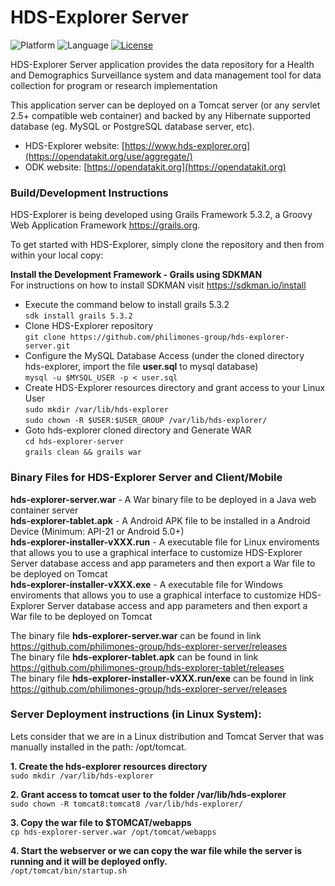 # HDS-Explorer Server
![Platform](https://img.shields.io/badge/platform-Grails-blue.svg)
![Language](https://img.shields.io/badge/platform-Groovy-blue.svg)
[![License](https://img.shields.io/badge/license-Apache%202.0-blue.svg)](https://opensource.org/licenses/Apache-2.0)

HDS-Explorer Server application provides the data repository for a Health and Demographics Surveillance system and data management tool for data collection for program or research implementation

This application server can be deployed on a Tomcat server (or any servlet 2.5+ compatible web container) and backed by any Hibernate supported database (eg. MySQL or PostgreSQL database server, etc).

* HDS-Explorer website: [https://www.hds-explorer.org](https://opendatakit.org/use/aggregate/)
* ODK website: [https://opendatakit.org](https://opendatakit.org)


### Build/Development Instructions
HDS-Explorer is being developed using Grails Framework 5.3.2, a Groovy Web Application Framework https://grails.org.

To get started with HDS-Explorer, simply clone the repository and then from within your local copy:

**Install the Development Framework - Grails using SDKMAN**  
   For instructions on how to install SDKMAN visit https://sdkman.io/install
   * Execute the command below to install grails 5.3.2  
   `sdk install grails 5.3.2`   
   * Clone HDS-Explorer repository  
   `git clone https://github.com/philimones-group/hds-explorer-server.git`
   * Configure the MySQL Database Access (under the cloned directory hds-explorer, import the file **user.sql** to mysql database)  
   `mysql -u $MYSQL_USER -p < user.sql`
   * Create HDS-Explorer resources directory and grant access to your Linux User  
   `sudo mkdir /var/lib/hds-explorer`   
   `sudo chown -R $USER:$USER_GROUP /var/lib/hds-explorer/`  
   * Goto hds-explorer cloned directory and Generate WAR  
   `cd hds-explorer-server`   
   `grails clean && grails war`
  
### Binary Files for HDS-Explorer Server and Client/Mobile

**hds-explorer-server.war** - A War binary file to be deployed in a Java web container server  
**hds-explorer-tablet.apk** - A Android APK file to be installed in a Android Device (Minimum: API-21 or Android 5.0+)<br>
**hds-explorer-installer-vXXX.run** - A executable file for Linux enviroments that allows you to use a graphical interface to customize HDS-Explorer Server database access and app parameters and then export a War file to be deployed on Tomcat  
**hds-explorer-installer-vXXX.exe** - A executable file for Windows enviroments that allows you to use a graphical interface to customize HDS-Explorer Server database access and app parameters and then export a War file to be deployed on Tomcat

The binary file **hds-explorer-server.war** can be found in link https://github.com/philimones-group/hds-explorer-server/releases    
The binary file **hds-explorer-tablet.apk** can be found in link https://github.com/philimones-group/hds-explorer-tablet/releases<br />
The binary file **hds-explorer-installer-vXXX.run/exe** can be found in link https://github.com/philimones-group/hds-explorer-server/releases

### Server Deployment instructions (in Linux System):
Lets consider that we are in a Linux distribution and Tomcat Server that was manually installed in the path: /opt/tomcat.

**1. Create the hds-explorer resources directory**  
   `sudo mkdir /var/lib/hds-explorer`  
   
**2. Grant access to tomcat user to the folder /var/lib/hds-explorer**  
   `sudo chown -R tomcat8:tomcat8 /var/lib/hds-explorer/`  
   
**3. Copy the war file to $TOMCAT/webapps**  
   `cp hds-explorer-server.war /opt/tomcat/webapps`  
   
**4. Start the webserver or we can copy the war file while the server is running and it will be deployed onfly.**  
   `/opt/tomcat/bin/startup.sh`  